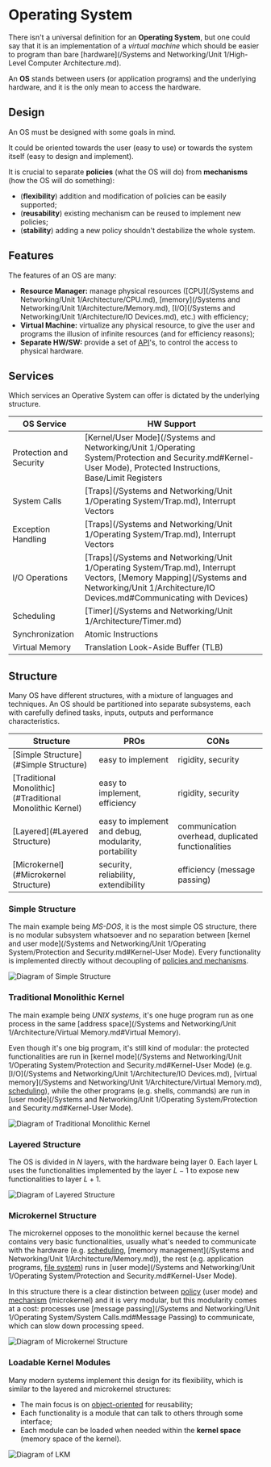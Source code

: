 # Operating System

There isn't a universal definition for an **Operating System**, but one could say that it is an implementation of a *virtual machine* which should be easier to program than bare [hardware](/Systems and Networking/Unit 1/High-Level Computer Architecture.md).

An **OS** stands between users (or application programs) and the underlying hardware, and it is the only mean to access the hardware.

## Design

An OS must be designed with some goals in mind.

It could be oriented towards the user (easy to use) or towards the system itself (easy to design and implement).

It is crucial to separate **policies** (what the OS will do) from **mechanisms** (how the OS will do something):
- (**flexibility**) addition and modification of policies can be easily supported;
- (**reusability**) existing mechanism can be reused to implement new policies;
- (**stability**) adding a new policy shouldn't destabilize the whole system.

## Features

The features of an OS are many:
- **Resource Manager:** manage physical resources ([CPU](/Systems and Networking/Unit 1/Architecture/CPU.md), [memory](/Systems and Networking/Unit 1/Architecture/Memory.md), [I/O](/Systems and Networking/Unit 1/Architecture/IO Devices.md), etc.) with efficiency;
- **Virtual Machine:** virtualize any physical resource, to give the user and programs the illusion of infinite resources (and for efficiency reasons);
- **Separate HW/SW:** provide a set of [API](?TK)'s, to control the access to physical hardware.

## Services

Which services an Operative System can offer is dictated by the underlying structure.

| **OS Service**          | **HW Support**                                                                                                                                                                                                  |
| ----------------------- | --------------------------------------------------------------------------------------------------------------------------------------------------------------------------------------------------------------- |
| Protection and Security | [Kernel/User Mode](/Systems and Networking/Unit 1/Operating System/Protection and Security.md#Kernel-User Mode), Protected Instructions, Base/Limit Registers                                     |
| System Calls            | [Traps](/Systems and Networking/Unit 1/Operating System/Trap.md), Interrupt Vectors                                                                                                                     |
| Exception Handling      | [Traps](/Systems and Networking/Unit 1/Operating System/Trap.md), Interrupt Vectors                                                                                                                     |
| I/O Operations          | [Traps](/Systems and Networking/Unit 1/Operating System/Trap.md), Interrupt Vectors, [Memory Mapping](/Systems and Networking/Unit 1/Architecture/IO Devices.md#Communicating with Devices) |
| Scheduling              | [Timer](/Systems and Networking/Unit 1/Architecture/Timer.md)                                                                                                                                             |
| Synchronization         | Atomic Instructions                                                                                                                                                                                             |
| Virtual Memory          | Translation Look-Aside Buffer (TLB)                                                                                                                                                                             |

## Structure

Many OS have different structures, with a mixture of languages and techniques. An OS should be partitioned into separate subsystems, each with carefully defined tasks, inputs, outputs and performance characteristics.

| **Structure**                                                | **PROs**                                             | **CONs**                                           |
| ------------------------------------------------------------ | ---------------------------------------------------- | -------------------------------------------------- |
| [Simple Structure](#Simple Structure)                      | easy to implement                                    | rigidity, security                                 |
| [Traditional Monolithic](#Traditional Monolithic Kernel) | easy to implement, efficiency                        | rigidity, security                                 |
| [Layered](#Layered Structure)                              | easy to implement and debug, modularity, portability | communication overhead, duplicated functionalities |
| [Microkernel](#Microkernel Structure)                      | security, reliability, extendibility                 | efficiency (message passing)                       |

### Simple Structure

The main example being *MS-DOS*, it is the most simple OS structure, there is no modular subsystem whatsoever and no separation between [kernel and user mode](/Systems and Networking/Unit 1/Operating System/Protection and Security.md#Kernel-User Mode). Every functionality is implemented directly without decoupling of [policies and mechanisms](#Design).

![Diagram of Simple Structure](?TK)

### Traditional Monolithic Kernel

The main example being *UNIX systems*, it's one huge program run as one process in the same [address space](/Systems and Networking/Unit 1/Architecture/Virtual Memory.md#Virtual Memory).

Even though it's one big program, it's still kind of modular: the protected functionalities are run in [kernel mode](/Systems and Networking/Unit 1/Operating System/Protection and Security.md#Kernel-User Mode) (e.g. [I/O](/Systems and Networking/Unit 1/Architecture/IO Devices.md), [virtual memory](/Systems and Networking/Unit 1/Architecture/Virtual Memory.md), [scheduling](?TK)), while the other programs (e.g. shells, commands) are run in [user mode](/Systems and Networking/Unit 1/Operating System/Protection and Security.md#Kernel-User Mode).

![Diagram of Traditional Monolithic Kernel](?TK)

### Layered Structure

The OS is divided in $N$ layers, with the hardware being layer 0. Each layer L uses the functionalities implemented by the layer $L-1$ to expose new functionalities to layer $L+1$.

![Diagram of Layered Structure](?TK)

### Microkernel Structure

The microkernel opposes to the monolithic kernel because the kernel contains very basic functionalities, usually what's needed to communicate with the hardware (e.g. [scheduling](?TK), [memory management](/Systems and Networking/Unit 1/Architecture/Memory.md)), the rest (e.g. application programs, [file system](?TK)) runs in [user mode](/Systems and Networking/Unit 1/Operating System/Protection and Security.md#Kernel-User Mode).

In this structure there is a clear distinction between [policy](#Design) (user mode) and [mechanism](#Design) (microkernel) and it is very modular, but this modularity comes at a cost: processes use [message passing](/Systems and Networking/Unit 1/Operating System/System Calls.md#Message Passing) to communicate, which can slow down processing speed.

![Diagram of Microkernel Structure](?TK)

### Loadable Kernel Modules

Many modern systems implement this design for its flexibility, which is similar to the layered and microkernel structures:
- The main focus is on [object-oriented](?TK) for reusability;
- Each functionality is a module that can talk to others through some interface;
- Each module can be loaded when needed within the **kernel space** (memory space of the kernel).

![Diagram of LKM](?TK)
